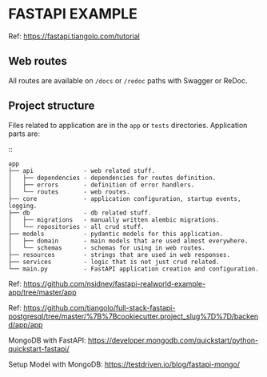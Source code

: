 # FASTAPI EXAMPLE

Ref: https://fastapi.tiangolo.com/tutorial


Web routes
----------

All routes are available on ``/docs`` or ``/redoc`` paths with Swagger or ReDoc.

Project structure
-----------------

Files related to application are in the ``app`` or ``tests`` directories.
Application parts are:

::

    app
    ├── api              - web related stuff.
    │   ├── dependencies - dependencies for routes definition.
    │   ├── errors       - definition of error handlers.
    │   └── routes       - web routes.
    ├── core             - application configuration, startup events, logging.
    ├── db               - db related stuff.
    │   ├── migrations   - manually written alembic migrations.
    │   └── repositories - all crud stuff.
    ├── models           - pydantic models for this application.
    │   ├── domain       - main models that are used almost everywhere.
    │   └── schemas      - schemas for using in web routes.
    ├── resources        - strings that are used in web responses.
    ├── services         - logic that is not just crud related.
    └── main.py          - FastAPI application creation and configuration.


Ref: https://github.com/nsidnev/fastapi-realworld-example-app/tree/master/app

Ref: https://github.com/tiangolo/full-stack-fastapi-postgresql/tree/master/%7B%7Bcookiecutter.project_slug%7D%7D/backend/app/app


MongoDB with FastAPI: https://developer.mongodb.com/quickstart/python-quickstart-fastapi/

Setup Model with MongoDB: https://testdriven.io/blog/fastapi-mongo/

